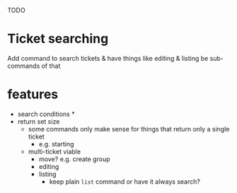 TODO

# Ticket searching

 Add command to search tickets & have things like editing & listing be sub-commands of that

# features

* search conditions
    *
* return set size
    * some commands only make sense for things that return only a single ticket
        * e.g. starting
    * multi-ticket viable
        * move? e.g. create group
        * editing
        * listing
            * keep plain `list` command or have it always search?
